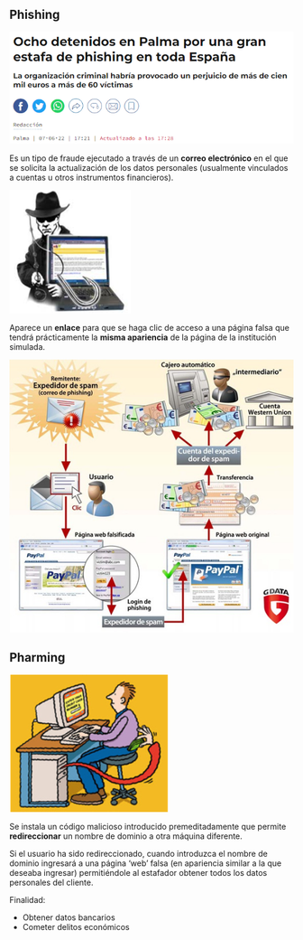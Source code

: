 ## Phishing

![](img/2022-11-29-13-04-27.png)

Es un tipo de fraude ejecutado a través de un **correo electrónico** en el que se solicita la actualización de los datos personales (usualmente vinculados a cuentas u otros instrumentos financieros). 

![](img/2019-12-10-09-01-08.png)

Aparece un **enlace** para que se haga clic de acceso a una página falsa que tendrá prácticamente la **misma apariencia** de la página de la institución simulada.

![](img/2019-11-27-08-29-05.png)

## Pharming

![](img/2019-12-10-09-00-57.png)

Se instala un código malicioso introducido premeditadamente que permite **redireccionar** un nombre de dominio a otra máquina diferente.

Si el usuario ha sido redireccionado, cuando introduzca el nombre de dominio ingresará a una página ‘web’ falsa (en apariencia similar a la que deseaba ingresar) permitiéndole al estafador obtener todos los datos personales del cliente.

Finalidad:

- Obtener datos bancarios
- Cometer delitos económicos